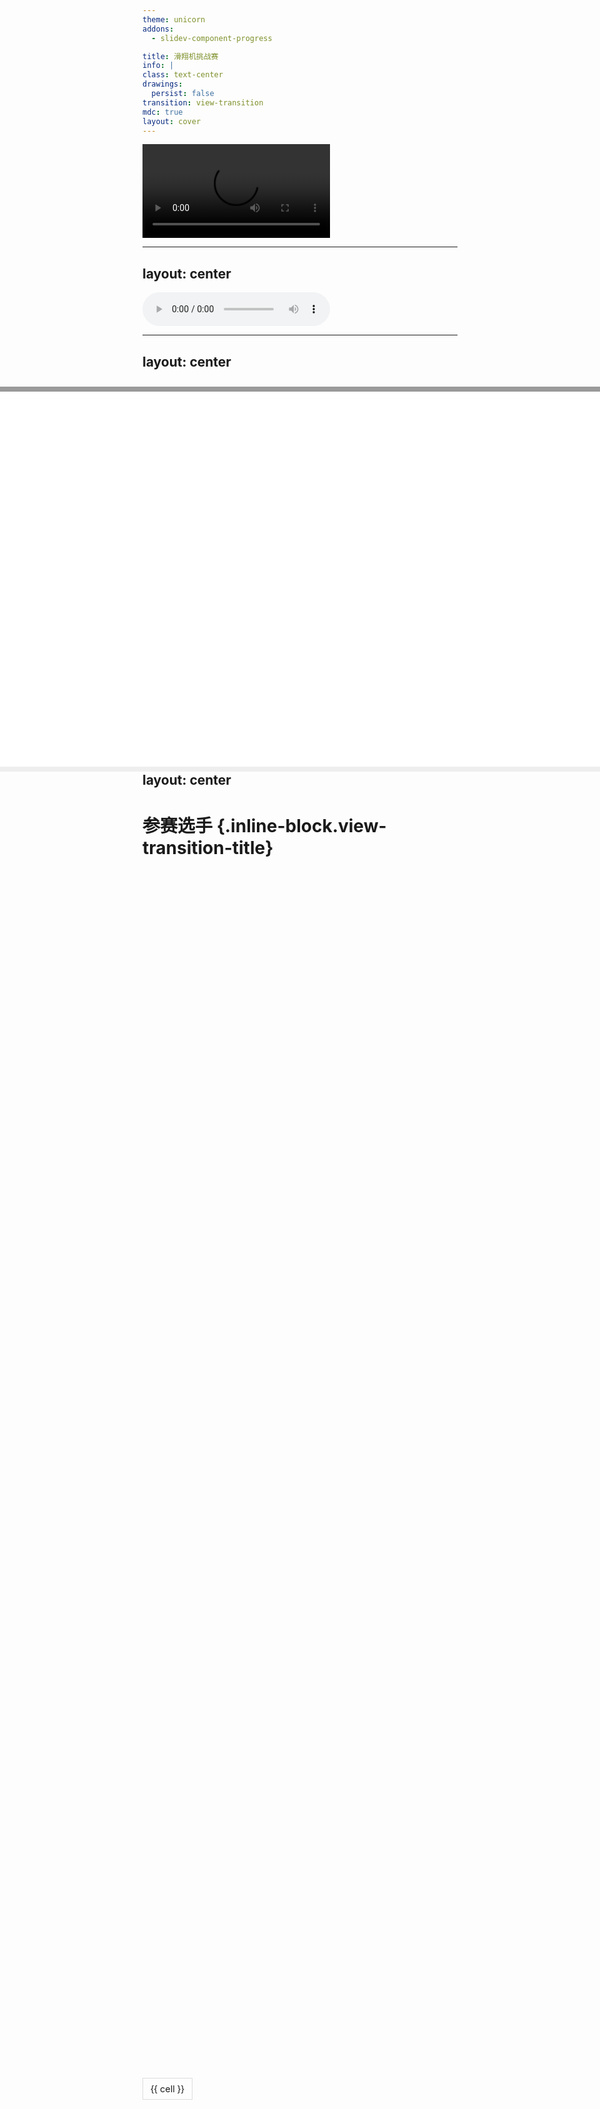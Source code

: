 ```yaml
---
theme: unicorn
addons:
  - slidev-component-progress

title: 滑翔机挑战赛
info: |
class: text-center
drawings:
  persist: false
transition: view-transition
mdc: true
layout: cover
---
```


<video 
  controls 
  src= "/video.mp4" 
  class="mx-auto"
/>


---
layout: center
---

<audio controls src="FS2020.mp3" loop></audio>

---
layout: center
---


# 滑翔机挑战赛 {.inline-block.view-transition-title}
### 北京师大二附中 第18届科技节
###   
#### 高一年级 直升班
#### 2025.4.09


<iframe
  src="index.html"
  style="transform: scale(4);"
  class="top-145 right--28 absolute"
></iframe>





---
layout: center
---

# 参赛选手 {.inline-block.view-transition-title}



---
layout: center
---

# 参赛选手 {.inline-block.view-transition-title}

<div class="multi-column-table">
  <!-- 三个表格列容器 -->
  <div class="table-column" v-for="(chunk, index) in chunkedRows" :key="index">
    <table>
      <tr v-for="(row, rowIndex) in chunk" :key="row.id" :class="'fade-in-row'">
        <td v-for="(cell, cellIndex) in row.cells" :key="cellIndex">{{ cell }}</td>
      </tr>
    </table>
  </div>
</div>

<script setup>
import { ref, computed, onMounted, nextTick } from 'vue'

// 原始表格数据
const originalRows = ref([
  { id: 1, cells: ['高一1班', '李天聪', '朱溥瑶'] },
  { id: 2, cells: ['高一2班', '刘若渊', '胡继慈'] },
  { id: 3, cells: ['高一3班', '谢子衿', '张书溢'] },
  { id: 4, cells: ['高一4班', '张予轩', ''] },
  { id: 5, cells: ['高一5班', '杜嘉朋', '余锦辉'] },
  { id: 6, cells: ['高一6班', '乔婉桐', '周子皓'] },
  { id: 7, cells: ['高一7班', '许铭禹', '李欣颐'] },
  { id: 8, cells: ['高一8班', '李沐阳', '张镱霏'] },
  { id: 9, cells: ['高一9班', '张佳鑫', '温泰然'] },
  { id: 10, cells: ['高一10班', '于子钺', '暴桓安'] },
  { id: 11, cells: ['高一11班', '王语哲', '邓宇晗'] },
  { id: 12, cells: ['高一12班', '陈卓远', '俞博睿'] },
  { id: 13, cells: ['高一13班', '陈天阔', '丁佳明'] },
  { id: 14, cells: ['高一14班', '李奕乐', '张博林'] },
  { id: 15, cells: ['高一15班', '李天艺', '赖诚明'] },
  { id: 16, cells: ['直升1班', '刘晨笛', '胡可晗'] },
  { id: 17, cells: ['直升2班', '卞佳馨', '王嘉翼'] },
])

// 这一页不需要打乱
const shuffleArray = (array) => {
  
  return array
}

// 创建响应式的随机排序数据
const shuffledRows = ref([])

// 分块计算属性
const chunkedRows = computed(() => {
  const chunkSize = Math.ceil(shuffledRows.value.length / 3)
  return [
    shuffledRows.value.slice(0, chunkSize),
    shuffledRows.value.slice(chunkSize, chunkSize * 2),
    shuffledRows.value.slice(chunkSize * 2),
  ]
})

onMounted(() => {
  shuffledRows.value = shuffleArray([...originalRows.value])
  nextTick(() => {
    const rows = document.querySelectorAll('.fade-in-row')
    rows.forEach((row, index) => {
      row.style.animationDelay = `${index * 0.15}s`
    })
  })
})
</script>

<style>
.multi-column-table {
  display: flex;
  justify-content: center; /* 水平居中 */
  align-items: center; /* 垂直居中 */
  gap: 30px; /* 列间距 */
  height: 100%; /* 使用父容器的全部高度 */
}

.table-column {
  flex: 1;
  overflow-y: auto; /* 内容过多时显示滚动条 */
  border-right: 1px solid #eee; /* 可选分隔线 */
  padding-right: 15px;
}

.table-column:last-child {
  border-right: none;
  padding-right: 0;
}

table {
  width: 100%;
  border-collapse: collapse;
}

td {
  border: 1px solid #ddd;
  padding: 8px 12px;
  font-size: 0.9em; /* 适当缩小字体 */
  white-space: nowrap; /* 禁止换行 */
  overflow: hidden; /* 隐藏超出部分 */
  text-overflow: ellipsis; /* 超出部分显示省略号 */
}

tr:nth-child(even) {
  background-color: #f8f8f8;
}

/* 滚动条样式 */
.table-column::-webkit-scrollbar {
  width: 2px;
}
.table-column::-webkit-scrollbar-thumb {
  background: #ddd;
  border-radius: 4px;
}

/* 定义淡入动画 */
.fade-in-row {
  opacity: 0;
  transform: translateY(-10px);
  animation: fadeIn 0.15s ease-in forwards;
}

@keyframes fadeIn {
  from {
    opacity: 0;
    transform: translateY(-10px);
  }
  to {
    opacity: 1;
    transform: translateY(0);
  }
}
</style>



---
layout: center
---

# 比赛顺序 {.inline-block.view-transition-title}

<iframe
  src="https://lfw08.github.io"
  style="transform: scale(4);"
  class="top-145 right--28 absolute"
></iframe>

---
layout: center
---

# 比赛顺序 {.inline-block.view-transition-title}

<div class="multi-column-table">
  <!-- 三个表格列容器 -->
  <div class="table-column" v-for="(chunk, index) in chunkedRows" :key="index">
    <table>
      <tr v-for="(row, rowIndex) in chunk" :key="row.id" :class="'fade-in-row'">
        <td v-for="(cell, cellIndex) in row.cells" :key="cellIndex">{{ cell }}</td>
      </tr>
    </table>
  </div>
</div>

<script setup>
import { ref, computed, onMounted, nextTick } from 'vue'

// 原始表格数据
const originalRows = ref([
  { id: 1, cells: ['高一1班', '李天聪', '朱溥瑶'] },
  { id: 2, cells: ['高一2班', '刘若渊', '胡继慈'] },
  { id: 3, cells: ['高一3班', '谢子衿', '张书溢'] },
  { id: 4, cells: ['高一4班', '张予轩', ''] },
  { id: 5, cells: ['高一5班', '杜嘉朋', '余锦辉'] },
  { id: 6, cells: ['高一6班', '乔婉桐', '周子皓'] },
  { id: 7, cells: ['高一7班', '许铭禹', '李欣颐'] },
  { id: 8, cells: ['高一8班', '李沐阳', '张镱霏'] },
  { id: 9, cells: ['高一9班', '张佳鑫', '温泰然'] },
  { id: 10, cells: ['高一10班', '于子钺', '暴桓安'] },
  { id: 11, cells: ['高一11班', '王语哲', '邓宇晗'] },
  { id: 12, cells: ['高一12班', '陈卓远', '俞博睿'] },
  { id: 13, cells: ['高一13班', '陈天阔', '丁佳明'] },
  { id: 14, cells: ['高一14班', '李奕乐', '张博林'] },
  { id: 15, cells: ['高一15班', '李天艺', '赖诚明'] },
  { id: 16, cells: ['直升1班', '刘晨笛', '胡可晗'] },
  { id: 17, cells: ['直升2班', '卞佳馨', '王嘉翼'] },
])

// Fisher-Yates 洗牌算法
const shuffleArray = (array) => {
  for (let i = array.length - 1; i > 0; i--) {
    const j = Math.floor(Math.random() * (i + 1))
    ;[array[i], array[j]] = [array[j], array[i]]
  }
  return array
}

// 创建响应式的随机排序数据
const shuffledRows = ref([])

// 分块计算属性
const chunkedRows = computed(() => {
  const chunkSize = Math.ceil(shuffledRows.value.length / 3)
  return [
    shuffledRows.value.slice(0, chunkSize),
    shuffledRows.value.slice(chunkSize, chunkSize * 2),
    shuffledRows.value.slice(chunkSize * 2),
  ]
})

onMounted(() => {
  shuffledRows.value = shuffleArray([...originalRows.value])
  localStorage.setItem('shuffledRows', JSON.stringify(shuffledRows.value))
  nextTick(() => {
    const rows = document.querySelectorAll('.fade-in-row')
    rows.forEach((row, index) => {
      row.style.animationDelay = `${index * 0.15}s`
    })
  })
})
</script>

<style>
.multi-column-table {
  display: flex;
  justify-content: center; /* 水平居中 */
  align-items: center; /* 垂直居中 */
  gap: 20px; /* 列间距 */
  height: 100%; /* 使用父容器的全部高度 */
}

.table-column {
  flex: 1;
  overflow-y: auto; /* 内容过多时显示滚动条 */
  border-right: 1px solid #eee; /* 可选分隔线 */
  padding-right: 15px;
}

.table-column:last-child {
  border-right: none;
  padding-right: 0;
}

table {
  width: 100%;
  border-collapse: collapse;
}

td {
  border: 1px solid #ddd;
  padding: 8px 12px;
  font-size: 0.9em; /* 适当缩小字体 */
  white-space: nowrap; /* 禁止换行 */
  overflow: hidden; /* 隐藏超出部分 */
  text-overflow: ellipsis; /* 超出部分显示省略号 */
}

tr:nth-child(even) {
  background-color: #f8f8f8;
}

/* 滚动条样式 */
.table-column::-webkit-scrollbar {
  width: 6px;
}
.table-column::-webkit-scrollbar-thumb {
  background: #ddd;
  border-radius: 4px;
}

/* 定义淡入动画 */
.fade-in-row {
  opacity: 0;
  transform: translateY(-10px);
  animation: fadeIn 0.15s ease-in forwards;
}

@keyframes fadeIn {
  from {
    opacity: 0;
    transform: translateY(-10px);
  }
  to {
    opacity: 1;
    transform: translateY(0);
  }
}
</style>



---
layout: center
---

<Progress level="1"/>

<script setup>
import { ref, onMounted } from 'vue'

const title = ref('')
const subtitle = ref('')

onMounted(() => {
  const storedRows = JSON.parse(localStorage.getItem('shuffledRows')) || []
  if (storedRows.length > 0) {
    const firstRow = storedRows[0]?.cells || []
    const secondRow = storedRows[1]?.cells || []
    title.value = `${firstRow[0]} - ${firstRow[1]}   ${firstRow[2]}`
    subtitle.value = `${secondRow[0]} - ${secondRow[1]}   ${secondRow[2]}`
  }
})
</script>

# {{ title }} {.inline-block.view-transition-title}
##
### Next: {{ subtitle }} {.inline-block.view-transition-subtitle}

<iframe
  src="https://lfw08.github.io"
  style="transform: scale(4);"
  class="top-145 right--28 absolute"
></iframe>

---
layout: center
---

<Progress level="2"/>

<script setup>
import { ref, onMounted } from 'vue'

const title1 = ref('')
const subtitle1 = ref('')

onMounted(() => {
  const storedRows = JSON.parse(localStorage.getItem('shuffledRows')) || []
  if (storedRows.length > 1) {
    const firstRow = storedRows[1]?.cells || []
    const secondRow = storedRows[2]?.cells || []
    title1.value = `${firstRow[0]} - ${firstRow[1]}   ${firstRow[2]}`
    subtitle1.value = `${secondRow[0]} - ${secondRow[1]}   ${secondRow[2]}`
  }
})
</script>

# {{ title1 }}{.inline-block.view-transition-title}
##
### Next: {{ subtitle1 }}{.inline-block.view-transition-subtitle}

<iframe
  src="https://lfw08.github.io"
  style="transform: scale(4);"
  class="top-145 right--28 absolute"
></iframe>

---
layout: center
---

<Progress level="3"/>

<script setup>
import { ref, onMounted } from 'vue'

const title2 = ref('')
const subtitle2 = ref('')

onMounted(() => {
  const storedRows = JSON.parse(localStorage.getItem('shuffledRows')) || []
  if (storedRows.length > 2) {
    const firstRow = storedRows[2]?.cells || []
    const secondRow = storedRows[3]?.cells || []
    title2.value = `${firstRow[0]} - ${firstRow[1]}   ${firstRow[2]}`
    subtitle2.value = `${secondRow[0]} - ${secondRow[1]}   ${secondRow[2]}`
  }
})
</script>

# {{ title2 }} {.inline-block.view-transition-title}
##
### Next: {{ subtitle2 }} {.inline-block.view-transition-subtitle}

<iframe
  src="https://lfw08.github.io"
  style="transform: scale(4);"
  class="top-145 right--28 absolute"
></iframe>

---
layout: center
---

<Progress level="4"/>

<script setup>
import { ref, onMounted } from 'vue'

const title3 = ref('')
const subtitle3 = ref('')

onMounted(() => {
  const storedRows = JSON.parse(localStorage.getItem('shuffledRows')) || []
  if (storedRows.length > 3) {
    const firstRow = storedRows[3]?.cells || []
    const secondRow = storedRows[4]?.cells || []
    title3.value = `${firstRow[0]} - ${firstRow[1]}   ${firstRow[2]}`
    subtitle3.value = `${secondRow[0]} - ${secondRow[1]}   ${secondRow[2]}`
  }
})
</script>

# {{ title3 }} {.inline-block.view-transition-title}
##
### Next: {{ subtitle3 }} {.inline-block.view-transition-subtitle}

<iframe
  src="https://lfw08.github.io"
  style="transform: scale(4);"
  class="top-145 right--28 absolute"
></iframe>

---
layout: center
---

<Progress level="5"/>

<script setup>
import { ref, onMounted } from 'vue'

const title4 = ref('')
const subtitle4 = ref('')

onMounted(() => {
  const storedRows = JSON.parse(localStorage.getItem('shuffledRows')) || []
  if (storedRows.length > 4) {
    const firstRow = storedRows[4]?.cells || []
    const secondRow = storedRows[5]?.cells || []
    title4.value = `${firstRow[0]} - ${firstRow[1]}   ${firstRow[2]}`
    subtitle4.value = `${secondRow[0]} - ${secondRow[1]}   ${secondRow[2]}`
  }
})
</script>

# {{ title4 }} {.inline-block.view-transition-title}
##
### Next: {{ subtitle4 }} {.inline-block.view-transition-subtitle}

<iframe
  src="https://lfw08.github.io"
  style="transform: scale(4);"
  class="top-145 right--28 absolute"
></iframe>

---
layout: center
---

<Progress level="6"/>


<script setup>
import { ref, onMounted } from 'vue'

const title5 = ref('')
const subtitle5 = ref('')

onMounted(() => {
  const storedRows = JSON.parse(localStorage.getItem('shuffledRows')) || []
  if (storedRows.length > 5) {
    const firstRow = storedRows[5]?.cells || []
    const secondRow = storedRows[6]?.cells || []
    title5.value = `${firstRow[0]} - ${firstRow[1]}   ${firstRow[2]}`
    subtitle5.value = `${secondRow[0]} - ${secondRow[1]}   ${secondRow[2]}`
  }
})
</script>

# {{ title5 }} {.inline-block.view-transition-title}
##
### Next: {{ subtitle5 }} {.inline-block.view-transition-subtitle}

<iframe
  src="https://lfw08.github.io"
  style="transform: scale(4);"
  class="top-145 right--28 absolute"
></iframe>

---
layout: center
---

<Progress level="7"/>

<script setup>
import { ref, onMounted } from 'vue'

const title6 = ref('')
const subtitle6 = ref('')

onMounted(() => {
  const storedRows = JSON.parse(localStorage.getItem('shuffledRows')) || []
  if (storedRows.length > 6) {
    const firstRow = storedRows[6]?.cells || []
    const secondRow = storedRows[7]?.cells || []
    title6.value = `${firstRow[0]} - ${firstRow[1]}   ${firstRow[2]}`
    subtitle6.value = `${secondRow[0]} - ${secondRow[1]}   ${secondRow[2]}`
  }
})
</script>

# {{ title6 }} {.inline-block.view-transition-title}
##
### Next: {{ subtitle6 }} {.inline-block.view-transition-subtitle}

<iframe
  src="https://lfw08.github.io"
  style="transform: scale(4);"
  class="top-145 right--28 absolute"
></iframe>

---
layout: center
---

<Progress level="8"/>

<script setup>
import { ref, onMounted } from 'vue'

const title7 = ref('')
const subtitle7 = ref('')

onMounted(() => {
  const storedRows = JSON.parse(localStorage.getItem('shuffledRows')) || []
  if (storedRows.length > 7) {
    const firstRow = storedRows[7]?.cells || []
    const secondRow = storedRows[8]?.cells || []
    title7.value = `${firstRow[0]} - ${firstRow[1]}   ${firstRow[2]}`
    subtitle7.value = `${secondRow[0]} - ${secondRow[1]}   ${secondRow[2]}`
  }
})
</script>

# {{ title7 }} {.inline-block.view-transition-title}
##
### Next: {{ subtitle7 }} {.inline-block.view-transition-subtitle}

<iframe
  src="https://lfw08.github.io"
  style="transform: scale(4);"
  class="top-145 right--28 absolute"
></iframe>

---
layout: center
---

<Progress level="9"/>

<script setup>
import { ref, onMounted } from 'vue'

const title8 = ref('')
const subtitle8 = ref('')

onMounted(() => {
  const storedRows = JSON.parse(localStorage.getItem('shuffledRows')) || []
  if (storedRows.length > 8) {
    const firstRow = storedRows[8]?.cells || []
    const secondRow = storedRows[9]?.cells || []
    title8.value = `${firstRow[0]} - ${firstRow[1]}   ${firstRow[2]}`
    subtitle8.value = `${secondRow[0]} - ${secondRow[1]}   ${secondRow[2]}`
  }
})
</script>

# {{ title8 }} {.inline-block.view-transition-title}
##
### Next: {{ subtitle8 }} {.inline-block.view-transition-subtitle}

<iframe
  src="https://lfw08.github.io"
  style="transform: scale(4);"
  class="top-145 right--28 absolute"
></iframe>

---
layout: center
---

<Progress level="10"/>

<script setup>
import { ref, onMounted } from 'vue'

const title9 = ref('')
const subtitle9 = ref('')

onMounted(() => {
  const storedRows = JSON.parse(localStorage.getItem('shuffledRows')) || []
  if (storedRows.length > 9) {
    const firstRow = storedRows[9]?.cells || []
    const secondRow = storedRows[10]?.cells || []
    title9.value = `${firstRow[0]} - ${firstRow[1]}   ${firstRow[2]}`
    subtitle9.value = `${secondRow[0]} - ${secondRow[1]}   ${secondRow[2]}`
  }
})
</script>

# {{ title9 }} {.inline-block.view-transition-title}
##
### Next: {{ subtitle9 }} {.inline-block.view-transition-subtitle}

<iframe
  src="https://lfw08.github.io"
  style="transform: scale(4);"
  class="top-145 right--28 absolute"
></iframe>

---
layout: center
---

<Progress level="11"/>

<script setup>
import { ref, onMounted } from 'vue'

const title10 = ref('')
const subtitle10 = ref('')

onMounted(() => {
  const storedRows = JSON.parse(localStorage.getItem('shuffledRows')) || []
  if (storedRows.length > 10) {
    const firstRow = storedRows[10]?.cells || []
    const secondRow = storedRows[11]?.cells || []
    title10.value = `${firstRow[0]} - ${firstRow[1]}   ${firstRow[2]}`
    subtitle10.value = `${secondRow[0]} - ${secondRow[1]}   ${secondRow[2]}`
  }
})
</script>

# {{ title10 }} {.inline-block.view-transition-title}
##
### Next: {{ subtitle10 }} {.inline-block.view-transition-subtitle}

<iframe
  src="https://lfw08.github.io"
  style="transform: scale(4);"
  class="top-145 right--28 absolute"
></iframe>

---
layout: center
---

<Progress level="12"/>


<script setup>
import { ref, onMounted } from 'vue'

const title11 = ref('')
const subtitle11 = ref('')

onMounted(() => {
  const storedRows = JSON.parse(localStorage.getItem('shuffledRows')) || []
  if (storedRows.length > 11) {
    const firstRow = storedRows[11]?.cells || []
    const secondRow = storedRows[12]?.cells || []
    title11.value = `${firstRow[0]} - ${firstRow[1]}   ${firstRow[2]}`
    subtitle11.value = `${secondRow[0]} - ${secondRow[1]}   ${secondRow[2]}`
  }
})
</script>

# {{ title11 }} {.inline-block.view-transition-title}
##
### Next: {{ subtitle11 }} {.inline-block.view-transition-subtitle}

<iframe
  src="https://lfw08.github.io"
  style="transform: scale(4);"
  class="top-145 right--28 absolute"
></iframe>

---
layout: center
---

<Progress level="13"/>

<script setup>
import { ref, onMounted } from 'vue'

const title12 = ref('')
const subtitle12 = ref('')

onMounted(() => {
  const storedRows = JSON.parse(localStorage.getItem('shuffledRows')) || []
  if (storedRows.length > 12) {
    const firstRow = storedRows[12]?.cells || []
    const secondRow = storedRows[13]?.cells || []
    title12.value = `${firstRow[0]} - ${firstRow[1]}   ${firstRow[2]}`
    subtitle12.value = `${secondRow[0]} - ${secondRow[1]}   ${secondRow[2]}`
  }
})
</script>

# {{ title12 }} {.inline-block.view-transition-title}
##
### Next: {{ subtitle12 }} {.inline-block.view-transition-subtitle}

<iframe
  src="https://lfw08.github.io"
  style="transform: scale(4);"
  class="top-145 right--28 absolute"
></iframe>

---
layout: center
---

<Progress level="14"/>

<script setup>
import { ref, onMounted } from 'vue'

const title13 = ref('')
const subtitle13 = ref('')

onMounted(() => {
  const storedRows = JSON.parse(localStorage.getItem('shuffledRows')) || []
  if (storedRows.length > 13) {
    const firstRow = storedRows[13]?.cells || []
    const secondRow = storedRows[14]?.cells || []
    title13.value = `${firstRow[0]} - ${firstRow[1]}   ${firstRow[2]}`
    subtitle13.value = `${secondRow[0]} - ${secondRow[1]}   ${secondRow[2]}`
  }
})
</script>

# {{ title13 }} {.inline-block.view-transition-title}
##
### Next: {{ subtitle13 }} {.inline-block.view-transition-subtitle}

<iframe
  src="https://lfw08.github.io"
  style="transform: scale(4);"
  class="top-145 right--28 absolute"
></iframe>

---
layout: center
---

<Progress level="15"/>

<script setup>
import { ref, onMounted } from 'vue'

const title14 = ref('')
const subtitle14 = ref('')

onMounted(() => {
  const storedRows = JSON.parse(localStorage.getItem('shuffledRows')) || []
  if (storedRows.length > 14) {
    const firstRow = storedRows[14]?.cells || []
    const secondRow = storedRows[15]?.cells || []
    title14.value = `${firstRow[0]} - ${firstRow[1]}   ${firstRow[2]}`
    subtitle14.value = `${secondRow[0]} - ${secondRow[1]}   ${secondRow[2]}`
  }
})
</script>

# {{ title14 }} {.inline-block.view-transition-title}
##
### Next: {{ subtitle14 }} {.inline-block.view-transition-subtitle}

<iframe
  src="https://lfw08.github.io"
  style="transform: scale(4);"
  class="top-145 right--28 absolute"
></iframe>

---
layout: center
---

<Progress level="16"/>


<script setup>
import { ref, onMounted } from 'vue'

const title15 = ref('')
const subtitle15 = ref('')

onMounted(() => {
  const storedRows = JSON.parse(localStorage.getItem('shuffledRows')) || []
  if (storedRows.length > 15) {
    const firstRow = storedRows[15]?.cells || []
    const secondRow = storedRows[16]?.cells || []
    title15.value = `${firstRow[0]} - ${firstRow[1]}   ${firstRow[2]}`
    subtitle15.value = `${secondRow[0]} - ${secondRow[1]}   ${secondRow[2]}`
  }
})
</script>

# {{ title15 }} {.inline-block.view-transition-title}
##
### Next: {{ subtitle15 }} {.inline-block.view-transition-subtitle}

<iframe
  src="https://lfw08.github.io"
  style="transform: scale(4);"
  class="top-145 right--28 absolute"
></iframe>

---
layout: center
---

<Progress level="17"/>


<script setup>
import { ref, onMounted } from 'vue'

const title16 = ref('')
const subtitle16 = ref('')

onMounted(() => {
  const storedRows = JSON.parse(localStorage.getItem('shuffledRows')) || []
  if (storedRows.length > 16) {
    const firstRow = storedRows[16]?.cells || []
    const secondRow = storedRows[17]?.cells || []
    title16.value = `${firstRow[0]} - ${firstRow[1]}   ${firstRow[2]}`
    subtitle16.value = `${secondRow[0]} - ${secondRow[1]}   ${secondRow[2]}`
  }
})
</script>

# {{ title16 }} {.inline-block.view-transition-title}

<iframe
  src="https://lfw08.github.io"
  style="transform: scale(4);"
  class="top-145 right--28 absolute"
></iframe>

---
layout: cover
---

# 滑翔机挑战赛 {.inline-block.view-transition-title}
## 2025.4.09
### 高一年级 直升班

<iframe
  src="index.html"
  style="transform: scale(4);"
  class="top-145 right--28 absolute"
></iframe>

---